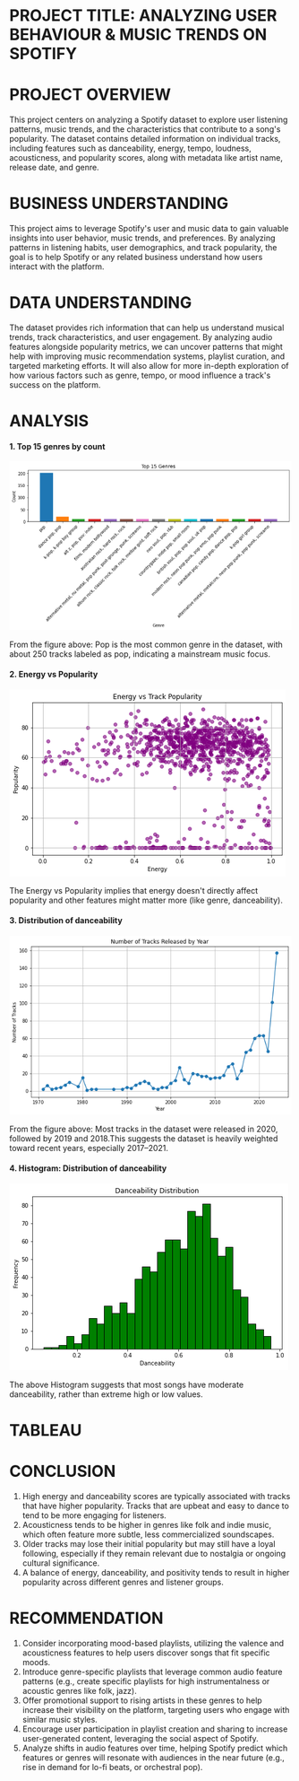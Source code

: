 # PROJECT TITLE: ANALYZING USER BEHAVIOUR & MUSIC TRENDS ON SPOTIFY

# PROJECT OVERVIEW
This project centers on analyzing a Spotify dataset to explore user listening patterns, music trends, and the characteristics that contribute to a song's popularity. The dataset contains detailed information on individual tracks, including features such as danceability, energy, tempo, loudness, acousticness, and popularity scores, along with metadata like artist name, release date, and genre.

# BUSINESS UNDERSTANDING
This project aims to leverage Spotify's user and music data to gain valuable insights into user behavior, music trends, and preferences. By analyzing patterns in listening habits, user demographics, and track popularity, the goal is to help Spotify or any related business understand how users interact with the platform. 

# DATA UNDERSTANDING
The dataset provides rich information that can help us understand musical trends, track characteristics, and user engagement. By analyzing audio features alongside popularity metrics, we can uncover patterns that might help with improving music recommendation systems, playlist curation, and targeted marketing efforts. It will also allow for more in-depth exploration of how various factors such as genre, tempo, or mood influence a track's success on the platform.

# ANALYSIS
#### 1. Top 15 genres by count

 ![alt text](image.png)


From the figure above: Pop is the most common genre in the dataset, with about 250 tracks labeled as pop, indicating a mainstream music focus.



#### 2. Energy vs Popularity

![alt text](image-1.png)


The Energy vs Popularity implies that energy doesn't directly affect popularity and other features might matter more (like genre, danceability).



#### 3. Distribution of danceability

![alt text](image-2.png)


From the figure above: Most tracks in the dataset were released in 2020, followed by 2019 and 2018.This suggests the dataset is heavily weighted toward recent years, especially 2017–2021.



#### 4. Histogram: Distribution of danceability

![alt text](image-3.png)


 The above Histogram suggests that most songs have moderate danceability, rather than extreme high or low values.

# TABLEAU

# CONCLUSION
1. High energy and danceability scores are typically associated with tracks that have higher popularity. Tracks that are upbeat and easy to dance to tend to be more engaging for listeners.
2. Acousticness tends to be higher in genres like folk and indie music, which often feature more subtle, less commercialized soundscapes.
3. Older tracks may lose their initial popularity but may still have a loyal following, especially if they remain relevant due to nostalgia or ongoing cultural significance.
4. A balance of energy, danceability, and positivity tends to result in higher popularity across different genres and listener groups.


# RECOMMENDATION
1. Consider incorporating mood-based playlists, utilizing the valence and acousticness features to help users discover songs that fit specific moods.
2. Introduce genre-specific playlists that leverage common audio feature patterns (e.g., create specific playlists for high instrumentalness or acoustic genres like folk, jazz).
3. Offer promotional support to rising artists in these genres to help increase their visibility on the platform, targeting users who engage with similar music styles.
4. Encourage user participation in playlist creation and sharing to increase user-generated content, leveraging the social aspect of Spotify.
5. Analyze shifts in audio features over time, helping Spotify predict which features or genres will resonate with audiences in the near future (e.g., rise in demand for lo-fi beats, or orchestral pop).
